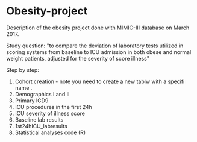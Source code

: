 # Obesity-project
Description of the obesity project done with MIMIC-III database on March 2017.

Study question:
"to compare the deviation of laboratory tests utilized in scoring systems from baseline to ICU admission in both obese and normal weight patients, adjusted for the severity of score illness"

Step by step:
1. Cohort creation - note you need to create a new tablw with a specifi name .
2. Demographics I and II
3. Primary ICD9
4. ICU procedures in the first 24h
5. ICU severity of illness score
6. Baseline lab results
7. 1st24hICU_labresults
8. Statistical analyses code (R)

